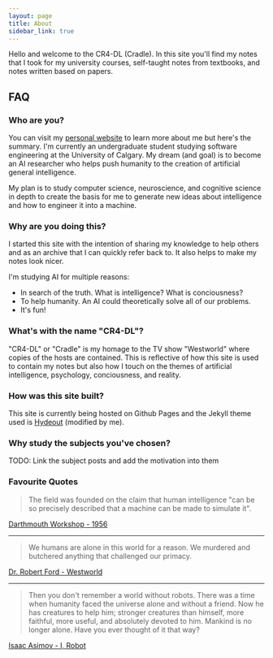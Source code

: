```yaml
---
layout: page
title: About
sidebar_link: true
---
```


Hello and welcome to the CR4-DL (Cradle). In this site you'll find my notes that I
took for my university courses, self-taught notes from textbooks, and notes
written based on papers.

## FAQ
### Who are you?
You can visit my [personal website](https://brianpho.com/HTML/about.html) to learn more 
about me but here's the summary. I'm currently an undergraduate student studying 
software engineering at the University of Calgary. My dream (and goal) is to become an AI
researcher who helps push humanity to the creation of artificial general intelligence.

My plan is to study computer science, neuroscience, and cognitive science in depth to 
create the basis for me to generate new ideas about intelligence and how to 
engineer it into a machine.

### Why are you doing this?
I started this site with the intention of sharing my knowledge to help others and as
an archive that I can quickly refer back to. It also helps to make my notes look nicer.

I'm studying AI for multiple reasons:
  * In search of the truth. What is intelligence? What is conciousness?
  * To help humanity. An AI could theoretically solve all of our problems.
  * It's fun!

### What's with the name "CR4-DL"?
"CR4-DL" or "Cradle" is my homage to the TV show "Westworld" where copies
of the hosts are contained. This is reflective of how this site is used to
contain my notes but also how I touch on the themes of artificial intelligence,
psychology, conciousness, and reality.

### How was this site built?
This site is currently being hosted on Github Pages and the Jekyll theme used is
[Hydeout](https://github.com/fongandrew/hydeout) (modified by me).

### Why study the subjects you've chosen?
TODO: Link the subject posts and add the motivation into them

### Favourite Quotes
> The field was founded on the claim that human intelligence "can be so precisely 
> described that a machine can be made to simulate it".

[Darthmouth Workshop - 1956](https://en.wikipedia.org/wiki/Dartmouth_workshop)

---

> We humans are alone in this world for a reason. 
> We murdered and butchered anything that challenged our primacy.

[Dr. Robert Ford - Westworld](https://quotecatalog.com/quotes/tv/westworld/)

---

> Then you don't remember a world without robots. 
> There was a time when humanity faced the universe alone and without a friend. 
> Now he has creatures to help him; stronger creatures than himself, more faithful, more useful, and absolutely devoted to him. 
> Mankind is no longer alone. Have you ever thought of it that way?

[Isaac Asimov - I, Robot](https://www.goodreads.com/book/show/41804.I_Robot)
